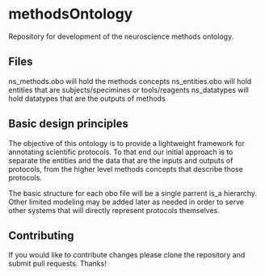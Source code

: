 # methodsOntology
Repository for development of the neuroscience methods ontology.

## Files
ns_methods.obo will hold the methods concepts
ns_entities.obo will hold entities that are subjects/specimines or tools/reagents
ns_datatypes will hold datatypes that are the outputs of methods

## Basic design principles
The objective of this ontology is to provide a lightweight framework for annotating
scientific protocols. To that end our initial approach is to separate the entities
and the data that are the inputs and outputs of protocols, from the higher level
methods concepts that describe those protocols.

The basic structure for each obo file will be a single parrent is_a hierarchy.
Other limited modeling may be added later as needed in order to serve other systems
that will directly represent protocols themselves.

## Contributing
If you would like to contribute changes please clone the repository and submit pull requests. Thanks!

